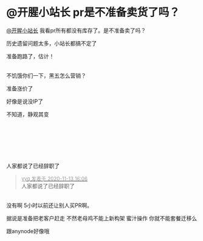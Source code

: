 # @开腥小站长 pr是不准备卖货了吗？


<a href="https://www.hostloc.com/home.php?mod=space&amp;uid=46233" target="_blank">@开腥小站长</a> 我看pr所有都没有库存了。是不准备卖了吗？

历史遗留问题太多，小站长都搞不定了

准备跑路了，估计！<br />
<br />
<img src="static/image/smiley/default/lol.gif" smilieid="12" border="0" alt="" /><img src="static/image/smiley/default/lol.gif" smilieid="12" border="0" alt="" /><img src="static/image/smiley/default/lol.gif" smilieid="12" border="0" alt="" />

不饥饿你们一下，黑五怎么营销？

准备涨价了

好像是说没IP了<img id="aimg_qK9oU" onclick="zoom(this, this.src, 0, 0, 0)" class="zoom" src="https://cdn.jsdelivr.net/gh/hishis/forum-master/public/images/patch.gif" onmouseover="img_onmouseoverfunc(this)" onload="thumbImg(this)" border="0" alt="" />

不知道，静观其变<br />
<br />
<br />
<br />
<br />
<br />
<br />


人家都说了已经辞职了

<div class="quote"><blockquote><font size="2"><a href="https://www.hostloc.com/forum.php?mod=redirect&amp;goto=findpost&amp;pid=9448984&amp;ptid=766276" target="_blank"><font color="#999999">yyq 发表于 2020-11-13 16:06</font></a></font><br />
人家都说了已经辞职了</blockquote></div><br />
没有啊 5小时以前还让别人买PR啊。

据说是准备把老客户赶走 不然老母鸡不能上新构架 蜜汁操作 你就不能套餐迁移么

跟anynode好像哦
